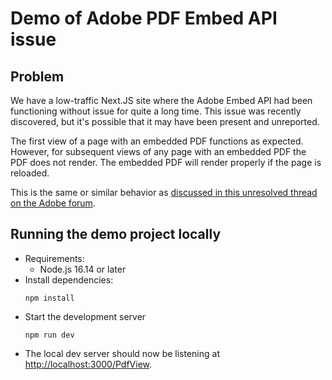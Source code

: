 # Demo of Adobe PDF Embed API issue

## Problem
We have a low-traffic Next.JS site where the Adobe Embed API had been functioning without issue for quite
a long time. This issue was recently discovered, but it's possible that it may have been present and unreported.

The first view of a page with an embedded PDF functions as expected.  However, for subsequent views of any page
with an embedded PDF the PDF does not render.  The embedded PDF will render properly if the page is reloaded.

This is the same or similar behavior as [discussed in this unresolved thread on the Adobe forum](https://community.adobe.com/t5/acrobat-services-api-discussions/problem-pdf-embed-api-dc-core-loaded-twice/td-p/13938274).

## Running the demo project locally
- Requirements:
  - Node.js 16.14 or later
- Install dependencies:
  ```
  npm install
  ```
- Start the development server
  ```
  npm run dev
  ```
- The local dev server should now be listening at [http://localhost:3000/PdfView](http://localhost:3000/PdfView).

